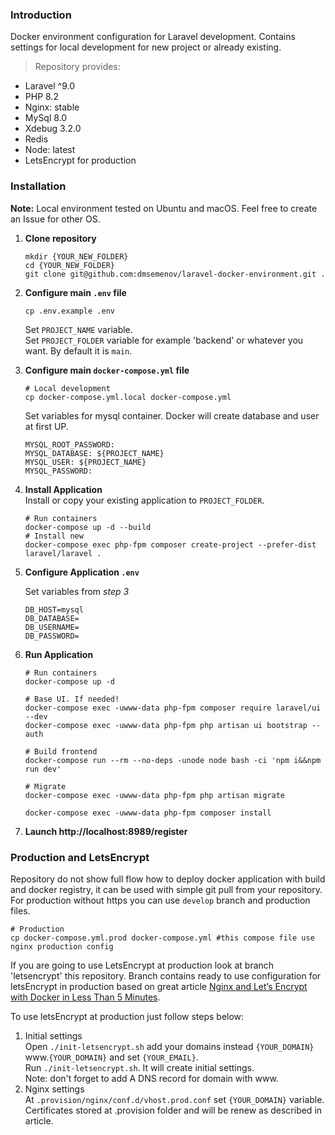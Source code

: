 ### Introduction
Docker environment configuration for Laravel development.
Contains settings for local development for new project or already existing.   
>Repository provides:
- Laravel ^9.0
- PHP 8.2
- Nginx: stable
- MySql 8.0
- Xdebug 3.2.0
- Redis
- Node: latest
- LetsEncrypt for production

### Installation
**Note:** Local environment tested on Ubuntu and macOS. Feel free to create an Issue for other OS.   
1. **Clone repository**
    ````
    mkdir {YOUR_NEW_FOLDER}
    cd {YOUR_NEW_FOLDER}
    git clone git@github.com:dmsemenov/laravel-docker-environment.git .
    ````
2. **Configure main `.env` file**
    ````
    cp .env.example .env
    ````
   Set `PROJECT_NAME` variable.  
   Set `PROJECT_FOLDER` variable for example 'backend' or whatever you want. By default it is `main`.


3. **Configure main `docker-compose.yml` file**
   ````
   # Local development
   cp docker-compose.yml.local docker-compose.yml
   ````
   Set variables for mysql container. Docker will create database and user at first UP.
   ````
   MYSQL_ROOT_PASSWORD:  
   MYSQL_DATABASE: ${PROJECT_NAME}  
   MYSQL_USER: ${PROJECT_NAME}  
   MYSQL_PASSWORD:
   ````

3. **Install Application**  
   Install or copy your existing application to `PROJECT_FOLDER`.  
   ````
   # Run containers
   docker-compose up -d --build
   # Install new
   docker-compose exec php-fpm composer create-project --prefer-dist laravel/laravel .
   ````

4. **Configure Application `.env`**

   Set variables from *step 3* 
   ````
   DB_HOST=mysql  
   DB_DATABASE=  
   DB_USERNAME=  
   DB_PASSWORD=  
   ````
5. **Run Application**
   ````
   # Run containers
   docker-compose up -d
   
   # Base UI. If needed!
   docker-compose exec -uwww-data php-fpm composer require laravel/ui --dev
   docker-compose exec -uwww-data php-fpm php artisan ui bootstrap --auth
   
   # Build frontend
   docker-compose run --rm --no-deps -unode node bash -ci 'npm i&&npm run dev'
   
   # Migrate
   docker-compose exec -uwww-data php-fpm php artisan migrate
   
   docker-compose exec -uwww-data php-fpm composer install
   ````
6. **Launch http://localhost:8989/register**   
   
### Production and LetsEncrypt 
Repository do not show full flow how to deploy docker application with build and docker registry, 
it can be used with simple git pull from your repository.  
For production without https you can use `develop` branch and production files.
   ````
   # Production
   cp docker-compose.yml.prod docker-compose.yml #this compose file use nginx production config 
   ````
If you are going to use LetsEncrypt at production look at branch 'letsencrypt' this repository.
Branch contains ready to use configuration for letsEncrypt in production based on great article [Nginx and Let’s Encrypt with Docker in Less Than 5 Minutes](https://medium.com/@pentacent/nginx-and-lets-encrypt-with-docker-in-less-than-5-minutes-b4b8a60d3a71).  

To use letsEncrypt at production just follow steps below:
1. Initial settings   
   Open ``./init-letsencrypt.sh`` add your domains instead `{YOUR_DOMAIN}` www.`{YOUR_DOMAIN}` and set `{YOUR_EMAIL}`.   
   Run ``./init-letsencrypt.sh``. It will create initial settings.  
   Note: don't forget to add A DNS record for domain with www. 
2. Nginx settings  
   At `.provision/nginx/conf.d/vhost.prod.conf` set `{YOUR_DOMAIN}` variable.
Certificates stored at .provision folder and will be renew as described in article.
